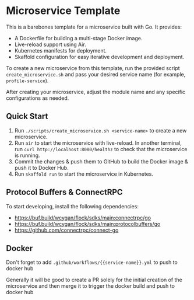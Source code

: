 # Microservice Template

This is a barebones template for a microservice built with Go. It provides:

- A Dockerfile for building a multi-stage Docker image.
- Live-reload support using Air.
- Kubernetes manifests for deployment.
- Skaffold configuration for easy iterative development and deployment.

To create a new microservice from this template, run the provided script `create_microservice.sh` and pass your desired service name (for example, `profile-service`).

After creating your microservice, adjust the module name and any specific configurations as needed.

## Quick Start

1. Run `./scripts/create_microservice.sh <service-name>` to create a new microservice.
2. Run `air` to start the microservice with live-reload. In another terminal, run `curl http://localhost:8080/healthz` to check that the microservice is running.
3. Commit the changes & push them to GitHub to build the Docker image & push it to Docker Hub.
4. Run `skaffold run` to start the microservice in Kubernetes.

## Protocol Buffers & ConnectRPC

To start developing, install the following dependencies:

- https://buf.build/wcygan/flock/sdks/main:connectrpc/go
- https://buf.build/wcygan/flock/sdks/main:protocolbuffers/go
- https://github.com/connectrpc/connect-go

## Docker

Don't forget to add `.github/workflows/{{service-name}}.yml` to push to docker hub

Generally it will be good to create a PR solely for the initial creation of the microservice and then merge it to trigger the docker build and push to docker hub